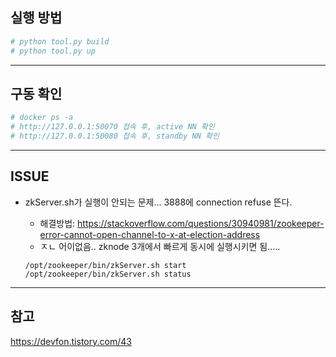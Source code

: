 ## 실행 방법
```python
# python tool.py build
# python tool.py up
```
---

## 구동 확인
```python
# docker ps -a
# http://127.0.0.1:50070 접속 후, active NN 확인 
# http://127.0.0.1:50080 접속 후, standby NN 확인

```
---

## ISSUE
- zkServer.sh가 실행이 안되는 문제... 3888에 connection refuse 뜬다.
  - 해결방법:
  https://stackoverflow.com/questions/30940981/zookeeper-error-cannot-open-channel-to-x-at-election-address
  - ㅈㄴ 어이없음.. zknode 3개에서 빠르게 동시에 실행시키면 됨.....
  
  ```commandline
  /opt/zookeeper/bin/zkServer.sh start
  /opt/zookeeper/bin/zkServer.sh status
  ```
---

## 참고
https://devfon.tistory.com/43